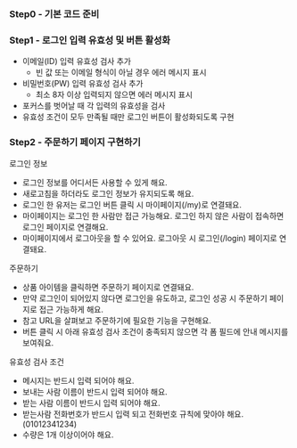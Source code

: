 ### Step0 - 기본 코드 준비

### Step1 - 로그인 입력 유효성 및 버튼 활성화

- 이메일(ID) 입력 유효성 검사 추가
  - 빈 값 또는 이메일 형식이 아닐 경우 에러 메시지 표시
- 비밀번호(PW) 입력 유효성 검사 추가
  - 최소 8자 이상 입력되지 않으면 에러 메시지 표시
- 포커스를 벗어날 때 각 입력의 유효성을 검사
- 유효성 조건이 모두 만족될 때만 로그인 버튼이 활성화되도록 구현

### Step2 - 주문하기 페이지 구현하기

로그인 정보

- 로그인 정보를 어디서든 사용할 수 있게 해요.
- 새로고침을 하더라도 로그인 정보가 유지되도록 해요.
- 로그인 한 유저는 로그인 버튼 클릭 시 마이페이지(/my)로 연결돼요.
- 마이페이지는 로그인 한 사람만 접근 가능해요. 로그인 하지 않은 사람이 접속하면 로그인 페이지로 연결해요.
- 마이페이지에서 로그아웃을 할 수 있어요. 로그아웃 시 로그인(/login) 페이지로 연결돼요.

주문하기

- 상품 아이템을 클릭하면 주문하기 페이지로 연결돼요.
- 만약 로그인이 되어있지 않다면 로그인을 유도하고, 로그인 성공 시 주문하기 페이지로 접근 가능하게 해요.
- 참고 URL을 살펴보고 주문하기에 필요한 기능을 구현해요.
- 버튼 클릭 시 아래 유효성 검사 조건이 충족되지 않으면 각 폼 필드에 안내 메시지를 보여줘요.

유효성 검사 조건

- 메시지는 반드시 입력 되어야 해요.
- 보내는 사람 이름이 반드시 입력 되어야 해요.
- 받는 사람 이름이 반드시 입력 되어야 해요.
- 받는사람 전화번호가 반드시 입력 되고 전화번호 규칙에 맞아야 해요. (01012341234)
- 수량은 1개 이상이어야 해요.
